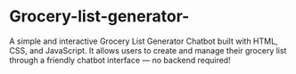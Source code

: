 # Grocery-list-generator-
A simple and interactive Grocery List Generator Chatbot built with HTML, CSS, and JavaScript. It allows users to create and manage their grocery list through a friendly chatbot interface — no backend required!
